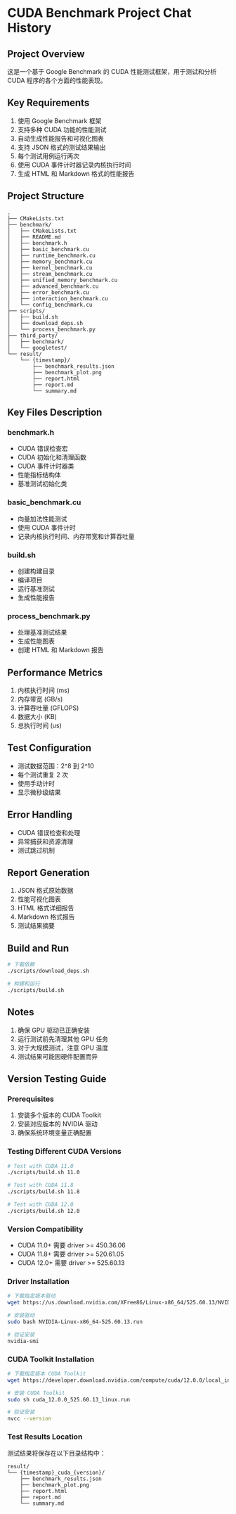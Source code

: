 # CUDA Benchmark Project Chat History

## Project Overview
这是一个基于 Google Benchmark 的 CUDA 性能测试框架，用于测试和分析 CUDA 程序的各个方面的性能表现。

## Key Requirements
1. 使用 Google Benchmark 框架
2. 支持多种 CUDA 功能的性能测试
3. 自动生成性能报告和可视化图表
4. 支持 JSON 格式的测试结果输出
5. 每个测试用例运行两次
6. 使用 CUDA 事件计时器记录内核执行时间
7. 生成 HTML 和 Markdown 格式的性能报告

## Project Structure
```
.
├── CMakeLists.txt
├── benchmark/
│   ├── CMakeLists.txt
│   ├── README.md
│   ├── benchmark.h
│   ├── basic_benchmark.cu
│   ├── runtime_benchmark.cu
│   ├── memory_benchmark.cu
│   ├── kernel_benchmark.cu
│   ├── stream_benchmark.cu
│   ├── unified_memory_benchmark.cu
│   ├── advanced_benchmark.cu
│   ├── error_benchmark.cu
│   ├── interaction_benchmark.cu
│   └── config_benchmark.cu
├── scripts/
│   ├── build.sh
│   ├── download_deps.sh
│   └── process_benchmark.py
├── third_party/
│   ├── benchmark/
│   └── googletest/
└── result/
    └── {timestamp}/
        ├── benchmark_results.json
        ├── benchmark_plot.png
        ├── report.html
        ├── report.md
        └── summary.md
```

## Key Files Description

### benchmark.h
- CUDA 错误检查宏
- CUDA 初始化和清理函数
- CUDA 事件计时器类
- 性能指标结构体
- 基准测试初始化类

### basic_benchmark.cu
- 向量加法性能测试
- 使用 CUDA 事件计时
- 记录内核执行时间、内存带宽和计算吞吐量

### build.sh
- 创建构建目录
- 编译项目
- 运行基准测试
- 生成性能报告

### process_benchmark.py
- 处理基准测试结果
- 生成性能图表
- 创建 HTML 和 Markdown 报告

## Performance Metrics
1. 内核执行时间 (ms)
2. 内存带宽 (GB/s)
3. 计算吞吐量 (GFLOPS)
4. 数据大小 (KB)
5. 总执行时间 (us)

## Test Configuration
- 测试数据范围：2^8 到 2^10
- 每个测试重复 2 次
- 使用手动计时
- 显示微秒级结果

## Error Handling
- CUDA 错误检查和处理
- 异常捕获和资源清理
- 测试跳过机制

## Report Generation
1. JSON 格式原始数据
2. 性能可视化图表
3. HTML 格式详细报告
4. Markdown 格式报告
5. 测试结果摘要

## Build and Run
```bash
# 下载依赖
./scripts/download_deps.sh

# 构建和运行
./scripts/build.sh
```

## Notes
1. 确保 GPU 驱动已正确安装
2. 运行测试前先清理其他 GPU 任务
3. 对于大规模测试，注意 GPU 温度
4. 测试结果可能因硬件配置而异

## Version Testing Guide

### Prerequisites
1. 安装多个版本的 CUDA Toolkit
2. 安装对应版本的 NVIDIA 驱动
3. 确保系统环境变量正确配置

### Testing Different CUDA Versions
```bash
# Test with CUDA 11.0
./scripts/build.sh 11.0

# Test with CUDA 11.8
./scripts/build.sh 11.8

# Test with CUDA 12.0
./scripts/build.sh 12.0
```

### Version Compatibility
- CUDA 11.0+ 需要 driver >= 450.36.06
- CUDA 11.8+ 需要 driver >= 520.61.05
- CUDA 12.0+ 需要 driver >= 525.60.13

### Driver Installation
```bash
# 下载指定版本驱动
wget https://us.download.nvidia.com/XFree86/Linux-x86_64/525.60.13/NVIDIA-Linux-x86_64-525.60.13.run

# 安装驱动
sudo bash NVIDIA-Linux-x86_64-525.60.13.run

# 验证安装
nvidia-smi
```

### CUDA Toolkit Installation
```bash
# 下载指定版本 CUDA Toolkit
wget https://developer.download.nvidia.com/compute/cuda/12.0.0/local_installers/cuda_12.0.0_525.60.13_linux.run

# 安装 CUDA Toolkit
sudo sh cuda_12.0.0_525.60.13_linux.run

# 验证安装
nvcc --version
```

### Test Results Location
测试结果将保存在以下目录结构中：
```
result/
└── {timestamp}_cuda_{version}/
    ├── benchmark_results.json
    ├── benchmark_plot.png
    ├── report.html
    ├── report.md
    └── summary.md
```
